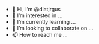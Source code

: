 - 👋 Hi, I’m @dlatjrgus
- 👀 I’m interested in ...
- 🌱 I’m currently learning ...
- 💞️ I’m looking to collaborate on ...
- 📫 How to reach me ...

<!---
dlatjrgus/dlatjrgus is a ✨ special ✨ repository because its `README.md` (this file) appears on your GitHub profile.
You can click the Preview link to take a look at your changes.
--->

